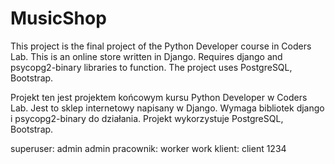 # MusicShop

This project is the final project of the Python Developer course in Coders Lab. This is an online store written in Django. Requires django and psycopg2-binary libraries to function.
The project uses PostgreSQL, Bootstrap.

Projekt ten jest projektem końcowym kursu Python Developer w Coders Lab. Jest to sklep internetowy napisany w Django. Wymaga bibliotek django i psycopg2-binary do działania.
Projekt wykorzystuje PostgreSQL, Bootstrap.


superuser: admin admin
pracownik: worker work
klient: client 1234